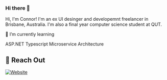 ### Hi there 👋

Hi, I'm Connor! I'm an ex UI desinger and developemnt freelancer in Brisbane, Australia. I'm also a final year computer science student at QUT.

🌱 I’m currently learning

  ASP.NET
  Typescript
  Microservice Architecture
  
<h2>🌱 Reach Out</h2>

<a href="/docs/" title="Go to project documentation"><img src="https://img.shields.io/badge/view-Documentation-blue?style=for-the-badge" alt="Website"></a>
